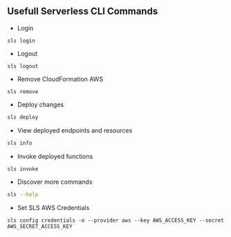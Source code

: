 ## Usefull Serverless CLI Commands

- Login
```
sls login
```

- Logout
```
sls logout
```

- Remove CloudFormation AWS
```
sls remove
```

- Deploy changes
```bash
sls deploy
```

- View deployed endpoints and resources
```bash
sls info
```

- Invoke deployed functions
```bash
sls invoke
```

- Discover more commands
```bash
sls --help
```

- Set SLS AWS Credentials
```
sls config credentials -o --provider aws --key AWS_ACCESS_KEY --secret AWS_SECRET_ACCESS_KEY
```

